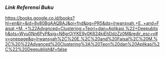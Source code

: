 ### **_Link Referensi Buku_**

https://books.google.co.id/books?hl=en&lr=&id=8y80BgAAQBAJ&oi=fnd&pg=PR5&dq=Irwansyah,+E.,+and+Faisal,+M.,+%22Advanced+Clustering:+Teori+dan+Aplikasi,%22+Deepublish&ots=Wyu0Nn6PyP&sig=N8grOjYKE9y0K624kiEhDdzZz0M&redir_esc=y#v=onepage&q=Irwansyah%2C%20E.%2C%20and%20Faisal%2C%20M.%2C%20%22Advanced%20Clustering%3A%20Teori%20dan%20Aplikasi%2C%22%20Deepublish&f=false
